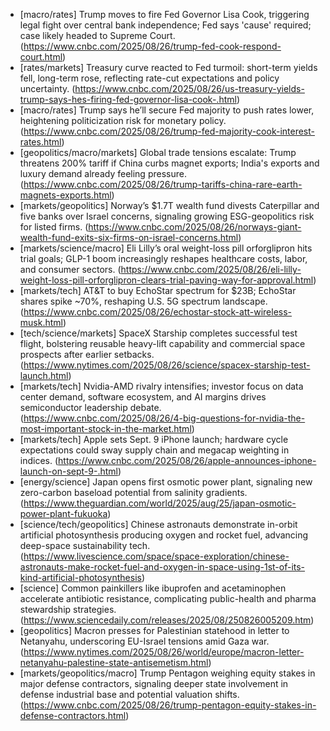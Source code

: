 - [macro/rates] Trump moves to fire Fed Governor Lisa Cook, triggering legal fight over central bank independence; Fed says 'cause' required; case likely headed to Supreme Court. (https://www.cnbc.com/2025/08/26/trump-fed-cook-respond-court.html)
- [rates/markets] Treasury curve reacted to Fed turmoil: short-term yields fell, long-term rose, reflecting rate-cut expectations and policy uncertainty. (https://www.cnbc.com/2025/08/26/us-treasury-yields-trump-says-hes-firing-fed-governor-lisa-cook-.html)
- [macro/rates] Trump says he’ll secure Fed majority to push rates lower, heightening politicization risk for monetary policy. (https://www.cnbc.com/2025/08/26/trump-fed-majority-cook-interest-rates.html)
- [geopolitics/macro/markets] Global trade tensions escalate: Trump threatens 200% tariff if China curbs magnet exports; India's exports and luxury demand already feeling pressure. (https://www.cnbc.com/2025/08/26/trump-tariffs-china-rare-earth-magnets-exports.html)
- [markets/geopolitics] Norway’s $1.7T wealth fund divests Caterpillar and five banks over Israel concerns, signaling growing ESG-geopolitics risk for listed firms. (https://www.cnbc.com/2025/08/26/norways-giant-wealth-fund-exits-six-firms-on-israel-concerns.html)
- [markets/science/macro] Eli Lilly’s oral weight-loss pill orforglipron hits trial goals; GLP-1 boom increasingly reshapes healthcare costs, labor, and consumer sectors. (https://www.cnbc.com/2025/08/26/eli-lilly-weight-loss-pill-orforglipron-clears-trial-paving-way-for-approval.html)
- [markets/tech] AT&T to buy EchoStar spectrum for $23B; EchoStar shares spike ~70%, reshaping U.S. 5G spectrum landscape. (https://www.cnbc.com/2025/08/26/echostar-stock-att-wireless-musk.html)
- [tech/science/markets] SpaceX Starship completes successful test flight, bolstering reusable heavy-lift capability and commercial space prospects after earlier setbacks. (https://www.nytimes.com/2025/08/26/science/spacex-starship-test-launch.html)
- [markets/tech] Nvidia-AMD rivalry intensifies; investor focus on data center demand, software ecosystem, and AI margins drives semiconductor leadership debate. (https://www.cnbc.com/2025/08/26/4-big-questions-for-nvidia-the-most-important-stock-in-the-market.html)
- [markets/tech] Apple sets Sept. 9 iPhone launch; hardware cycle expectations could sway supply chain and megacap weighting in indices. (https://www.cnbc.com/2025/08/26/apple-announces-iphone-launch-on-sept-9-.html)
- [energy/science] Japan opens first osmotic power plant, signaling new zero-carbon baseload potential from salinity gradients. (https://www.theguardian.com/world/2025/aug/25/japan-osmotic-power-plant-fukuoka)
- [science/tech/geopolitics] Chinese astronauts demonstrate in-orbit artificial photosynthesis producing oxygen and rocket fuel, advancing deep-space sustainability tech. (https://www.livescience.com/space/space-exploration/chinese-astronauts-make-rocket-fuel-and-oxygen-in-space-using-1st-of-its-kind-artificial-photosynthesis)
- [science] Common painkillers like ibuprofen and acetaminophen accelerate antibiotic resistance, complicating public-health and pharma stewardship strategies. (https://www.sciencedaily.com/releases/2025/08/250826005209.htm)
- [geopolitics] Macron presses for Palestinian statehood in letter to Netanyahu, underscoring EU-Israel tensions amid Gaza war. (https://www.nytimes.com/2025/08/26/world/europe/macron-letter-netanyahu-palestine-state-antisemetism.html)
- [markets/geopolitics/macro] Trump Pentagon weighing equity stakes in major defense contractors, signaling deeper state involvement in defense industrial base and potential valuation shifts. (https://www.cnbc.com/2025/08/26/trump-pentagon-equity-stakes-in-defense-contractors.html)
